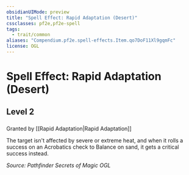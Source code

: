 ```yaml
---
obsidianUIMode: preview
title: "Spell Effect: Rapid Adaptation (Desert)"
cssclasses: pf2e,pf2e-spell
tags:
  - trait/common
aliases: "Compendium.pf2e.spell-effects.Item.qo7DoF11Xl9gqmFc"
license: OGL
---
```

# Spell Effect: Rapid Adaptation (Desert)
## Level 2
### 






Granted by [[Rapid Adaptation|Rapid Adaptation]]

The target isn't affected by severe or extreme heat, and when it rolls a success on an Acrobatics check to Balance on sand, it gets a critical success instead.

*Source: Pathfinder Secrets of Magic*
*OGL*